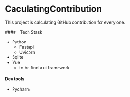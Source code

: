# CaculatingContribution
This project is calculating GitHub contribution for every one.


####　Tech Stask
- Python
  - Fastapi
  - Uvicorn
- Sqlite
- Vue
  - to be find a ui framework


 #### Dev tools
 - Pycharm
